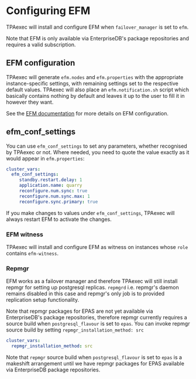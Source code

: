 # Configuring EFM

TPAexec will install and configure EFM when `failover_manager` is set to
`efm`.

Note that EFM is only available via EnterpriseDB's package repositories
and requires a valid subscription.

## EFM configuration

TPAexec will generate `efm.nodes` and `efm.properties` with the appropriate
instance-specific settings, with remaining settings set to the respective
default values. TPAexec will also place an `efm.notification.sh` script which
basically contains nothing by default and leaves it up to the user to fill it
in however they want.

See the [EFM documentation](https://www.enterprisedb.com/docs/efm/latest/)
for more details on EFM configuration.

## efm_conf_settings

You can use `efm_conf_settings` to set any parameters, whether recognised
by TPAexec or not. Where needed, you need to quote the value exactly as it
would appear in `efm.properties`:

```yaml
cluster_vars:
  efm_conf_settings:
     standby.restart.delay: 1
     application.name: quarry
     reconfigure.num.sync: true
     reconfigure.num.sync.max: 1
     reconfigure.sync.primary: true
```

If you make changes to values under `efm_conf_settings`, TPAexec will always
restart EFM to activate the changes.

### EFM witness

TPAexec will install and configure EFM as witness on instances whose `role`
contains `efm-witness`.

### Repmgr

EFM works as a failover manager and therefore TPAexec will still install
repmgr for setting up postgresql replicas. `repmgrd` i.e. repmgr's daemon
remains disabled in this case and repmgr's only job is to provided replication
setup functionality.

Note that repmgr packages for EPAS are not yet available via EnterpriseDB's
package repositories, therefore repmgr currently requires a source build when
`postgresql_flavour` is set to `epas`.
You can invoke repmgr source build by setting `repmgr_installation_method: src`

```yaml
cluster_vars:
  repmgr_installation_method: src
```

Note that `repmgr` source build when `postgresql_flavour` is set to `epas` is a
makeshift arrangement until we have repmgr packages for EPAS available via
EnterpriseDB package repositories.
